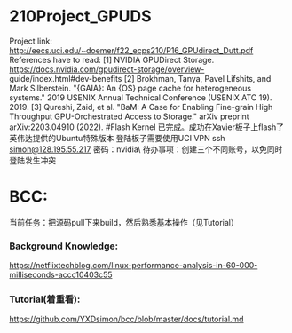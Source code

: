 # 210Project_GPUDS
Project link:
http://eecs.uci.edu/~doemer/f22_ecps210/P16_GPUdirect_Dutt.pdf
References have to read:
[1] NVIDIA GPUDirect Storage. https://docs.nvidia.com/gpudirect-storage/overview- guide/index.html#dev-benefits
[2]
  Brokhman, Tanya, Pavel Lifshits, and Mark Silberstein. "{GAIA}: An {OS} page cache for
 heterogeneous systems." 2019 USENIX Annual Technical Conference (USENIX ATC 19). 2019.
[3] Qureshi, Zaid, et al. "BaM: A Case for Enabling Fine-grain High Throughput GPU-Orchestrated
 Access to Storage." arXiv preprint arXiv:2203.04910 (2022).
 #Flash Kernel
 已完成。成功在Xavier板子上flash了英伟达提供的Ubuntu特殊版本
 登陆板子需要使用UCI VPN
 ssh simon@128.195.55.217
 密码：nvidia\\
 待办事项：创建三个不同账号，以免同时登陆发生冲突
 # BCC:
 当前任务：把源码pull下来build，然后熟悉基本操作（见Tutorial）
 ### Background Knowledge:
 https://netflixtechblog.com/linux-performance-analysis-in-60-000-milliseconds-accc10403c55
 ### Tutorial(着重看):
 https://github.com/YXDsimon/bcc/blob/master/docs/tutorial.md
 
 
